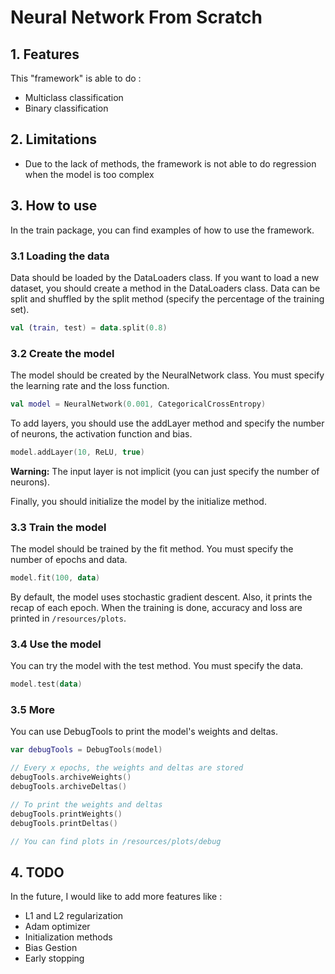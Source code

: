 # Neural Network From Scratch

## 1. Features

This "framework" is able to do :

- Multiclass classification
- Binary classification

## 2. Limitations

- Due to the lack of methods, the framework is not able to do regression when the model is too complex

## 3. How to use

In the train package, you can find examples of how to use the framework.

### 3.1 Loading the data

Data should be loaded by the DataLoaders class. If you want to load a new dataset, you should create a method in the
DataLoaders class.
Data can be split and shuffled by the split method (specify the percentage of the training set).

```kotlin
val (train, test) = data.split(0.8)
```

### 3.2 Create the model

The model should be created by the NeuralNetwork class. You must specify the learning rate and the loss function.

```kotlin
val model = NeuralNetwork(0.001, CategoricalCrossEntropy)
```

To add layers, you should use the addLayer method and specify the number of neurons, the activation function and bias.

```kotlin
model.addLayer(10, ReLU, true)
```

**Warning:** The input layer is not implicit (you can just specify the number of neurons).

Finally, you should initialize the model by the initialize method.

### 3.3 Train the model

The model should be trained by the fit method. You must specify the number of epochs and data.

```kotlin
model.fit(100, data)
```

By default, the model uses stochastic gradient descent. Also, it prints the recap of each epoch.
When the training is done, accuracy and loss are printed in ```/resources/plots```.

### 3.4 Use the model

You can try the model with the test method. You must specify the data.

```kotlin
model.test(data)
```

### 3.5 More

You can use DebugTools to print the model's weights and deltas.

```kotlin
var debugTools = DebugTools(model)

// Every x epochs, the weights and deltas are stored
debugTools.archiveWeights()
debugTools.archiveDeltas()

// To print the weights and deltas
debugTools.printWeights()
debugTools.printDeltas()

// You can find plots in /resources/plots/debug
```

## 4. TODO

In the future, I would like to add more features like :

- L1 and L2 regularization
- Adam optimizer
- Initialization methods
- Bias Gestion
- Early stopping

